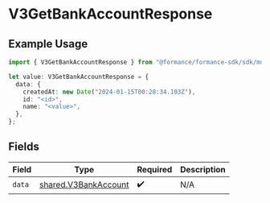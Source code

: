 # V3GetBankAccountResponse

## Example Usage

```typescript
import { V3GetBankAccountResponse } from "@formance/formance-sdk/sdk/models/shared";

let value: V3GetBankAccountResponse = {
  data: {
    createdAt: new Date("2024-01-15T00:28:34.103Z"),
    id: "<id>",
    name: "<value>",
  },
};
```

## Fields

| Field                                                               | Type                                                                | Required                                                            | Description                                                         |
| ------------------------------------------------------------------- | ------------------------------------------------------------------- | ------------------------------------------------------------------- | ------------------------------------------------------------------- |
| `data`                                                              | [shared.V3BankAccount](../../../sdk/models/shared/v3bankaccount.md) | :heavy_check_mark:                                                  | N/A                                                                 |